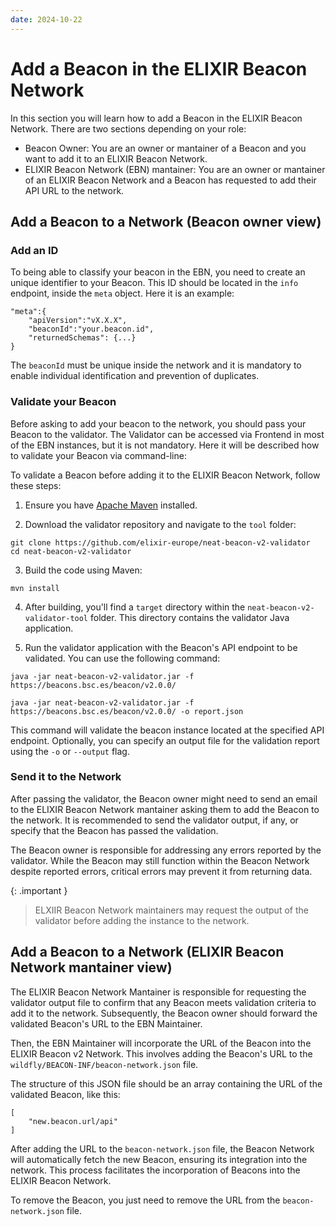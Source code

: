 ```yaml
---
date: 2024-10-22
---
```



# Add a Beacon in the ELIXIR Beacon Network

In this section you will learn how to add a Beacon in the ELIXIR Beacon Network. There are two sections depending on your role:

- Beacon Owner: You are an owner or mantainer of a Beacon and you want to add it to an ELIXIR Beacon Network.
- ELIXIR Beacon Network (EBN) mantainer: You are an owner or mantainer of an ELIXIR Beacon Network and a Beacon has requested to add their API URL to the network.

## Add a Beacon to a Network (Beacon owner view)

### Add an ID

To being able to classify your beacon in the EBN, you need to create an unique identifier to your Beacon. This ID should be located in the `info` endpoint, inside the `meta` object. Here it is an example:

```
"meta":{
	"apiVersion":"vX.X.X",
	"beaconId":"your.beacon.id",
	"returnedSchemas": {...}
}
```

The `beaconId` must be unique inside the network and it is mandatory to enable individual identification and prevention of duplicates.

### Validate your Beacon

Before asking to add your beacon to the network, you should pass your Beacon to the validator. The Validator can be accessed via Frontend in most of the EBN instances, but it is not mandatory. Here it will be described how to validate your Beacon via command-line:

To validate a Beacon before adding it to the ELIXIR Beacon Network, follow these steps:

1. Ensure you have [Apache Maven](https://maven.apache.org/) installed.

2. Download the validator  repository and navigate to the `tool` folder:

```
git clone https://github.com/elixir-europe/neat-beacon-v2-validator
cd neat-beacon-v2-validator
```

3. Build the code using Maven: 

```
mvn install
```

4. After building, you'll find a `target` directory within the `neat-beacon-v2-validator-tool` folder. This directory contains the validator Java application.

5. Run the validator application with the Beacon's API endpoint to be validated. You can use the following command:

```
java -jar neat-beacon-v2-validator.jar -f https://beacons.bsc.es/beacon/v2.0.0/

java -jar neat-beacon-v2-validator.jar -f https://beacons.bsc.es/beacon/v2.0.0/ -o report.json
```

This command will validate the beacon instance located at the specified API endpoint.
Optionally, you can specify an output file for the validation report using the `-o` or `--output` flag. 

### Send it to the Network

After passing the validator, the Beacon owner might need to send an email to the ELIXIR Beacon Network mantainer asking them to add the Beacon to the network. It is recommended to send the validator output, if any, or specify that the Beacon has passed the validation.

The Beacon owner is responsible for addressing any errors reported by the validator. While the Beacon may still function within the Beacon Network despite reported errors, critical errors may prevent it from returning data.

{: .important }
> ELXIIR Beacon Network maintainers may request the output of the validator before adding the instance to the network.

## Add a Beacon to a Network (ELIXIR Beacon Network mantainer view)

The ELIXIR Beacon Network Mantainer is responsible for requesting the validator output file to confirm that any Beacon meets validation criteria to add it to the network. Subsequently, the Beacon owner should forward the validated Beacon's URL to the EBN Maintainer.

Then, the EBN Maintainer will incorporate the URL of the Beacon into the ELIXIR Beacon v2 Network. This involves adding the Beacon's URL to the `wildfly/BEACON-INF/beacon-network.json` file. 

The structure of this JSON file should be an array containing the URL of the validated Beacon, like this:

```
[
	"new.beacon.url/api"
]
```

After adding the URL to the `beacon-network.json` file, the Beacon Network will automatically fetch the new Beacon, ensuring its integration into the network. This process facilitates the incorporation of Beacons into the ELIXIR Beacon Network.

To remove the Beacon, you just need to remove the URL from the `beacon-network.json` file. 
